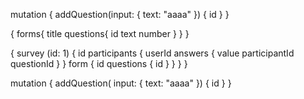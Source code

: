 mutation {
  addQuestion(input: {
    text: "aaaa"
  }) {
    id
  }
}

{
	forms{
		title
        questions{
            id
            text
            number
        }
	}
}

{
    survey (id: 1)  {
        id
        participants {
            userId
            answers {
                value
                participantId
                questionId
            }
        }
        form {
            id
            questions {
                id
            }
        }
	}
}

mutation {
  addQuestion( input: {
    text: "aaaa"
  }) {
    id
  }
}